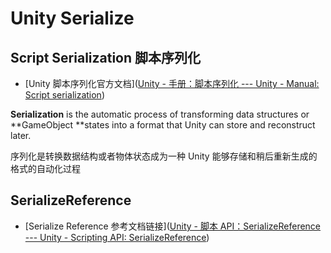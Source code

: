 # Unity Serialize

## Script Serialization 脚本序列化 

- [Unity 脚本序列化官方文档]([Unity - 手册：脚本序列化 --- Unity - Manual: Script serialization](https://docs.unity3d.com/Manual/script-serialization.html))

**Serialization** is the automatic process of transforming data structures or **GameObject **states into a format that Unity can store and reconstruct later.

序列化是转换数据结构或者物体状态成为一种 Unity 能够存储和稍后重新生成的格式的自动化过程

## SerializeReference

- [Serialize Reference 参考文档链接]([Unity - 脚本 API：SerializeReference --- Unity - Scripting API: SerializeReference](https://docs.unity3d.com/ScriptReference/SerializeReference.html))